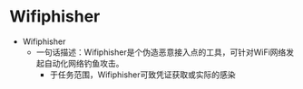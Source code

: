# Wifiphisher

* Wifiphisher
  * 一句话描述：Wifiphisher是个伪造恶意接入点的工具，可针对WiFi网络发起自动化网络钓鱼攻击。
    * 于任务范围，Wifiphisher可致凭证获取或实际的感染
